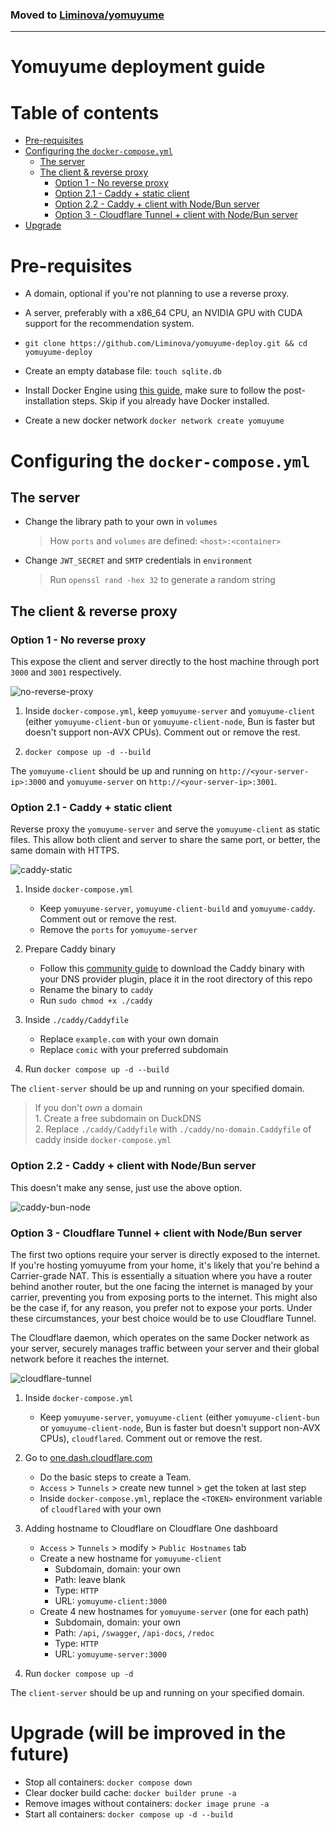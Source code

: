 ### Moved to [Liminova/yomuyume](https://github.com/Liminova/yomuyume)

---

# Yomuyume deployment guide

# Table of contents
- [Pre-requisites](#pre-requisites)
- [Configuring the `docker-compose.yml`](#configuring-the-docker-composeyml)
    - [The server](#the-server)
    - [The client & reverse proxy](#the-client--reverse-proxy)
        - [Option 1 - No reverse proxy](#option-1---no-reverse-proxy)
        - [Option 2.1 - Caddy + static client](#option-21---caddy--static-client)
        - [Option 2.2 - Caddy + client with Node/Bun server](#option-22---caddy--client-with-nodebun-server)
        - [Option 3 - Cloudflare Tunnel + client with Node/Bun server](#option-3---cloudflare-tunnel--client-with-nodebun-server)
- [Upgrade](#upgrade-will-be-improved-in-the-future)

# Pre-requisites
- A domain, optional if you're not planning to use a reverse proxy.

- A server, preferably with a x86_64 CPU, an NVIDIA GPU with CUDA support for the recommendation system.

- `git clone https://github.com/Liminova/yomuyume-deploy.git && cd yomuyume-deploy`

- Create an empty database file: `touch sqlite.db`

- Install Docker Engine using [this guide](https://docs.docker.com/engine/install/), make sure to follow the post-installation steps. Skip if you already have Docker installed.

- Create a new docker network `docker network create yomuyume`

# Configuring the `docker-compose.yml`

## The server
- Change the library path to your own in `volumes`
    > How `ports` and `volumes` are defined: `<host>:<container>`
- Change `JWT_SECRET` and `SMTP` credentials in `environment`
    > Run `openssl rand -hex 32` to generate a random string

## The client & reverse proxy

### Option 1 - No reverse proxy
This expose the client and server directly to the host machine through port `3000` and `3001` respectively.

<img src="assets/bare.png" alt="no-reverse-proxy" style="max-width:450px">

1. Inside `docker-compose.yml`, keep `yomuyume-server` and `yomuyume-client` (either `yomuyume-client-bun` or `yomuyume-client-node`, Bun is faster but doesn't support non-AVX CPUs). Comment out or remove the rest.

2. `docker compose up -d --build`

The `yomuyume-client` should be up and running on `http://<your-server-ip>:3000` and `yomuyume-server` on `http://<your-server-ip>:3001`.

### Option 2.1 - Caddy + static client
Reverse proxy the `yomuyume-server` and serve the `yomuyume-client` as static files. This allow both client and server to share the same port, or better, the same domain with HTTPS.

<img src="assets/caddy-static.png" alt="caddy-static" style="max-width:500px">

1. Inside `docker-compose.yml`
    - Keep `yomuyume-server`, `yomuyume-client-build` and `yomuyume-caddy`. Comment out or remove the rest.
    - Remove the `ports` for `yomuyume-server`

2. Prepare Caddy binary
    - Follow this [community guide](https://caddy.community/t/how-to-use-dns-provider-modules-in-caddy-2/8148) to download the Caddy binary with your DNS provider plugin, place it in the root directory of this repo
    - Rename the binary to `caddy`
    - Run `sudo chmod +x ./caddy`

3. Inside `./caddy/Caddyfile`
    - Replace `example.com` with your own domain
    - Replace `comic` with your preferred subdomain

4. Run `docker compose up -d --build`

The `client-server` should be up and running on your specified domain.

> If you don't *own* a domain <br> 1. Create a free subdomain on DuckDNS <br> 2. Replace `./caddy/Caddyfile` with `./caddy/no-domain.Caddyfile` of caddy inside `docker-compose.yml`

### Option 2.2 - Caddy + client with Node/Bun server
This doesn't make any sense, just use the above option.

<img src="assets/caddy-bun-node.png" alt="caddy-bun-node" style="max-width:500px">

### Option 3 - Cloudflare Tunnel + client with Node/Bun server
The first two options require your server is directly exposed to the internet. If you're hosting yomuyume from your home, it's likely that you're behind a Carrier-grade NAT. This is essentially a situation where you have a router behind another router, but the one facing the internet is managed by your carrier, preventing you from exposing ports to the internet. This might also be the case if, for any reason, you prefer not to expose your ports. Under these circumstances, your best choice would be to use Cloudflare Tunnel.

The Cloudflare daemon, which operates on the same Docker network as your server, securely manages traffic between your server and their global network before it reaches the internet.

<img src="assets/cloudflare-tunnel.png" alt="cloudflare-tunnel" style="max-width:500px">

1. Inside `docker-compose.yml`
    - Keep `yomuyume-server`, `yomuyume-client` (either `yomuyume-client-bun` or `yomuyume-client-node`, Bun is faster but doesn't support non-AVX CPUs), `cloudflared`. Comment out or remove the rest.

2. Go to [one.dash.cloudflare.com](https://one.dash.cloudflare.com/)
    - Do the basic steps to create a Team.
    - `Access` > `Tunnels` > create new tunnel > get the token at last step
    - Inside `docker-compose.yml`, replace the `<TOKEN>` environment variable of `cloudflared` with your own

3. Adding hostname to Cloudflare on Cloudflare One dashboard
    - `Access` > `Tunnels` > modify > `Public Hostnames` tab
    - Create a new hostname for `yomuyume-client`
        - Subdomain, domain: your own
        - Path: leave blank
        - Type: `HTTP`
        - URL: `yomuyume-client:3000`
    - Create 4 new hostnames for `yomuyume-server` (one for each path)
        - Subdomain, domain: your own
        - Path: `/api`, `/swagger`, `/api-docs`, `/redoc`
        - Type: `HTTP`
        - URL: `yomuyume-server:3000`

4. Run `docker compose up -d`

The `client-server` should be up and running on your specified domain.

# Upgrade (will be improved in the future)
- Stop all containers: `docker compose down`
- Clear docker build cache: `docker builder prune -a`
- Remove images without containers: `docker image prune -a`
- Start all containers: `docker compose up -d --build`
